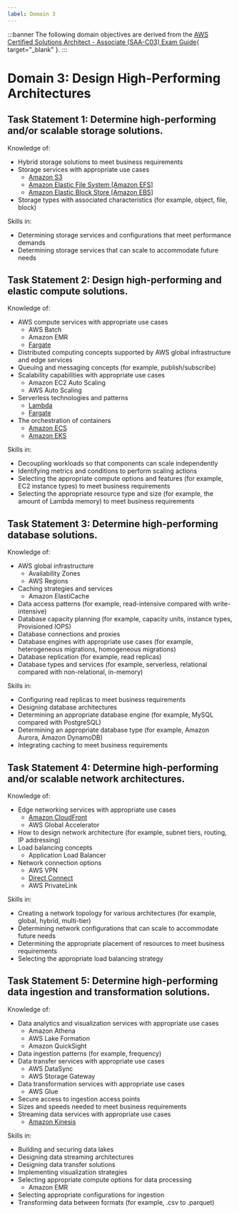 ```yaml
---
label: Domain 3
---
```


:::banner
The following domain objectives are derived from the [AWS Certified Solutions Architect - Associate (SAA-C03) Exam Guide](https://d1.awsstatic.com/training-and-certification/docs-sa-assoc/AWS-Certified-Solutions-Architect-Associate_Exam-Guide.pdf){ target="_blank" }.
:::

# Domain 3: Design High-Performing Architectures

## Task Statement 1: Determine high-performing and/or scalable storage solutions.

Knowledge of:

- Hybrid storage solutions to meet business requirements
- Storage services with appropriate use cases
  - [Amazon S3](/products/s3.md)
  - [Amazon Elastic File System [Amazon EFS]](/products/efs.md)
  - [Amazon Elastic Block Store [Amazon EBS]](/products/ebs.md)
- Storage types with associated characteristics (for example, object, file, block)

Skills in:

- Determining storage services and configurations that meet performance demands
- Determining storage services that can scale to accommodate future needs

## Task Statement 2: Design high-performing and elastic compute solutions.

Knowledge of:

- AWS compute services with appropriate use cases
  - AWS Batch
  - Amazon EMR
  - [Fargate](/products/fargate.md)
- Distributed computing concepts supported by AWS global infrastructure and edge services
- Queuing and messaging concepts (for example, publish/subscribe)
- Scalability capabilities with appropriate use cases
  - Amazon EC2 Auto Scaling
  - AWS Auto Scaling
- Serverless technologies and patterns
  - [Lambda](/products/lambda.md)
  - [Fargate](/products/fargate.md)
- The orchestration of containers
  - [Amazon ECS](/products/ecs.md)
  - [Amazon EKS](/products/eks.md)

Skills in:

- Decoupling workloads so that components can scale independently
- Identifying metrics and conditions to perform scaling actions
- Selecting the appropriate compute options and features (for example, EC2 instance types) to meet business requirements
- Selecting the appropriate resource type and size (for example, the amount of Lambda memory) to meet business requirements

## Task Statement 3: Determine high-performing database solutions.

Knowledge of:

- AWS global infrastructure
  - Availability Zones
  - AWS Regions
- Caching strategies and services
  - Amazon ElastiCache
- Data access patterns (for example, read-intensive compared with write-intensive)
- Database capacity planning (for example, capacity units, instance types, Provisioned IOPS)
- Database connections and proxies
- Database engines with appropriate use cases (for example, heterogeneous migrations, homogeneous migrations)
- Database replication (for example, read replicas)
- Database types and services (for example, serverless, relational compared with non-relational, in-memory)

Skills in:

- Configuring read replicas to meet business requirements
- Designing database architectures
- Determining an appropriate database engine (for example, MySQL compared with PostgreSQL)
- Determining an appropriate database type (for example, Amazon Aurora, Amazon DynamoDB)
- Integrating caching to meet business requirements

## Task Statement 4: Determine high-performing and/or scalable network architectures.

Knowledge of:

- Edge networking services with appropriate use cases
  - [Amazon CloudFront](/products/cloudfront.md)
  - AWS Global Accelerator
- How to design network architecture (for example, subnet tiers, routing, IP addressing)
- Load balancing concepts
  - Application Load Balancer
- Network connection options
  - AWS VPN
  - [Direct Connect](/products/direct-connect.md)
  - AWS PrivateLink

Skills in:

- Creating a network topology for various architectures (for example, global, hybrid, multi-tier)
- Determining network configurations that can scale to accommodate future needs
- Determining the appropriate placement of resources to meet business requirements
- Selecting the appropriate load balancing strategy

## Task Statement 5: Determine high-performing data ingestion and transformation solutions.

Knowledge of:

- Data analytics and visualization services with appropriate use cases
  - Amazon Athena
  - AWS Lake Formation
  - Amazon QuickSight
- Data ingestion patterns (for example, frequency)
- Data transfer services with appropriate use cases
  - AWS DataSync
  - AWS Storage Gateway
- Data transformation services with appropriate use cases
  - AWS Glue
- Secure access to ingestion access points
- Sizes and speeds needed to meet business requirements
- Streaming data services with appropriate use cases
  - [Amazon Kinesis](/products/kinesis.md)

Skills in:

- Building and securing data lakes
- Designing data streaming architectures
- Designing data transfer solutions
- Implementing visualization strategies
- Selecting appropriate compute options for data processing
  - Amazon EMR
- Selecting appropriate configurations for ingestion
- Transforming data between formats (for example, .csv to .parquet)